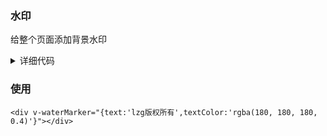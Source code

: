 ### 水印

给整个页面添加背景水印

<details>
  <summary>详细代码</summary>

  ```javascript
  function addWaterMarker(str, parentNode, font, textColor) {
    // 水印文字，父元素，字体，文字颜色
    var can = document.createElement('canvas')
    parentNode.appendChild(can)
    can.width = 200
    can.height = 150
    can.style.display = 'none'
    var cans = can.getContext('2d')
    cans.rotate((-20 * Math.PI) / 180)
    cans.font = font || '16px Microsoft JhengHei'
    cans.fillStyle = textColor || 'rgba(180, 180, 180, 0.3)'
    cans.textAlign = 'left'
    cans.textBaseline = 'Middle'
    cans.fillText(str, can.width / 10, can.height / 2)
    parentNode.style.backgroundImage = 'url(' + can.toDataURL('image/png') + ')'
  }

  const waterMarker = {
    bind: function (el, binding) {
      addWaterMarker(binding.value.text, el, binding.value.font, binding.value.textColor)
    }
  }

  export default waterMarker

  ```

  ```javascript
  import waterMarker from './waterMarker'

  const install = function(Vue) {
    Vue.directive('waterMarker', waterMarker)
  }

  if (window.Vue) {
    window.waterMarker = waterMarker
    Vue.use(install); // eslint-disable-line
  }

  waterMarker.install = install
  export default waterMarker
  ```

</details>

### 使用
`<div v-waterMarker="{text:'lzg版权所有',textColor:'rgba(180, 180, 180, 0.4)'}"></div>`
